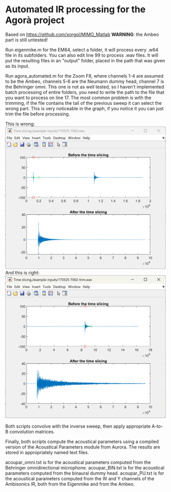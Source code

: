 # Automated IR processing for the Agorà project
Based on https://github.com/xorgol/MIMO_Matlab
**WARNING**: the Ambeo part is still untested!

Run eigenmike.m for the EM64, select a folder, it will process every .w64 file in its subfolders.
You can also edit line 99 to process .wav files.
It will put the resulting files in an "output" folder, placed in the path that was given as its input.

Run agora_automated.m for the Zoom F8, where channels 1-4 are assumed to be the Ambeo, channels 5-6 are the Neumann dummy head, channel 7 is the Behringer omni.
This one is not as well tested, so I haven't implemented batch processing of entire folders, you need to write the path to the file that you want to process on line 17.
The most common problem is with the trimming, if the file contains the tail of the previous sweep it can select the wrong part.
This is very noticeable in the graph, if you notice it you can just trim the file before processing.

This is wrong:
![wrong](wrong.png)
And this is right:
![correct](correct.png)

Both scripts convolve with the inverse sweep, then apply appropriate A-to-B convolution matrices.

Finally, both scripts compute the acoustical parameters using a compiled version of the Acoustical Parameters module from Aurora.
The results are stored in appropriately named text files. 

acoupar_omni.txt is for the acoustical parameters computed from the Behringer omnidirectional microphone.
acoupar_BIN.txt is for the acoustical parameters computed from the binaural dummy head.
acoupar_PU.txt is for the acoustical parameters computed from the W and Y channels of the Ambisonics IR, both from the Eigenmike and from the Ambeo.